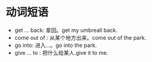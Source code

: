 # 动词短语
* get ... back: 拿回。get my umbreall back.
* come out of : 从某个地方出来。come out of the park.
* go into: 进入...。go into the park.
* give ... to : 把什么给某人.give it to me.


